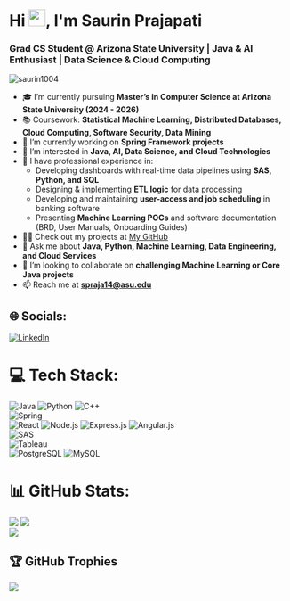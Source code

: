 <h1 align="left">Hi <img src="https://github.com/TheDudeThatCode/TheDudeThatCode/blob/master/Assets/Hi.gif" width="30">, I'm Saurin Prajapati</h1>
<h3 align="left">Grad CS Student @ Arizona State University | Java & AI Enthusiast | Data Science & Cloud Computing</h3>

<p align="left"> <img src="https://komarev.com/ghpvc/?username=saurin1004&label=Profile%20views&color=0e75b6&style=flat" alt="saurin1004" /> </p>

- 🎓 I’m currently pursuing **Master’s in Computer Science at Arizona State University (2024 - 2026)**  
- 📚 Coursework: **Statistical Machine Learning, Distributed Databases, Cloud Computing, Software Security, Data Mining**  
- 🔭 I’m currently working on **Spring Framework projects**  
- 🌱 I’m interested in **Java, AI, Data Science, and Cloud Technologies**  
- 💼 I have professional experience in:  
  - Developing dashboards with real-time data pipelines using **SAS, Python, and SQL**  
  - Designing & implementing **ETL logic** for data processing  
  - Developing and maintaining **user-access and job scheduling** in banking software  
  - Presenting **Machine Learning POCs** and software documentation (BRD, User Manuals, Onboarding Guides)  
- 👨‍💻 Check out my projects at [My GitHub](https://github.com/saurin1004)  
- 💬 Ask me about **Java, Python, Machine Learning, Data Engineering, and Cloud Services**  
- 💞️ I’m looking to collaborate on **challenging Machine Learning or Core Java projects**  
- 📫 Reach me at **spraja14@asu.edu**  

## 🌐 Socials:
[![LinkedIn](https://img.shields.io/badge/LinkedIn-%230077B5.svg?logo=linkedin&logoColor=white)](https://linkedin.com/in/saurin-prajapati)  

# 💻 Tech Stack:
![Java](https://img.shields.io/badge/java-%23ED8B00.svg?style=for-the-badge&logo=openjdk&logoColor=white) 
![Python](https://img.shields.io/badge/python-3670A0?style=for-the-badge&logo=python&logoColor=ffdd54) 
![C++](https://img.shields.io/badge/c++-%2300599C.svg?style=for-the-badge&logo=c%2B%2B&logoColor=white)  
![Spring](https://img.shields.io/badge/spring-%236DB33F.svg?style=for-the-badge&logo=spring&logoColor=white)  
![React](https://img.shields.io/badge/react.js-%2320232a.svg?style=for-the-badge&logo=react&logoColor=%2361DAFB)
![Node.js](https://img.shields.io/badge/node.js-6DA55F?style=for-the-badge&logo=node.js&logoColor=white) 
![Express.js](https://img.shields.io/badge/express.js-%23404d59.svg?style=for-the-badge&logo=express&logoColor=%2361DAFB) 
![Angular.js](https://img.shields.io/badge/angular.js-%23E23237.svg?style=for-the-badge&logo=angularjs&logoColor=white)  
![SAS](https://img.shields.io/badge/SAS-%2344A833.svg?style=for-the-badge&logo=sas&logoColor=white)  
![Tableau](https://img.shields.io/badge/Tableau-%23E97627.svg?style=for-the-badge&logo=tableau&logoColor=white)  
![PostgreSQL](https://img.shields.io/badge/PostgreSQL-%23316192.svg?style=for-the-badge&logo=postgresql&logoColor=white) 
![MySQL](https://img.shields.io/badge/mysql-%234479A1.svg?style=for-the-badge&logo=mysql&logoColor=white)  


# 📊 GitHub Stats:
![](https://github-readme-stats-sigma-five.vercel.app/api/top-langs/?username=saurin1004&hide=cmake&langs_count=3)
![](https://github-readme-stats.vercel.app/api?username=saurin1004&theme=default&hide_border=false&include_all_commits=false&count_private=false)<br/>
![](https://github-readme-streak-stats.herokuapp.com/?user=saurin1004&theme=default&hide_border=false)<br/>


## 🏆 GitHub Trophies
![](https://github-profile-trophy.vercel.app/?username=saurin1004&theme=default&no-frame=false&no-bg=true&margin-w=4)
